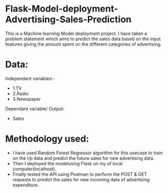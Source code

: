 # Flask-Model-deployment-Advertising-Sales-Prediction

This is a Machine learning Model deployment project.
I have taken a problem statement which aims to predict the sales data based on the input features giving the amount spent on the different categories of advertising.

# Data:
Independant variables:- 
* 1.TV	
* 2.Radio	
* 3.Newspaper

Dependant variable/ Output:
* Sales

# Methodology used:
* I have used Random Forest Regressor algorithm for this usecase to train on the i/p data and predict the future sales for new advertising data.
* Then I deployed the modelusing Flask on my of local computer(localhost).
* Finally tested the API using Postman to perform the POST & GET requests to predict the sales for new incoming data of advertising expenditure.
